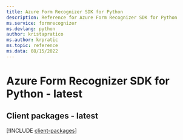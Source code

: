 ```yaml
---
title: Azure Form Recognizer SDK for Python
description: Reference for Azure Form Recognizer SDK for Python
ms.service: formrecognizer
ms.devlang: python
author: kristapratico
ms.author: krpratic
ms.topic: reference
ms.data: 08/15/2022
---
```

# Azure Form Recognizer SDK for Python - latest

## Client packages - latest
[!INCLUDE [client-packages](form-recognizer-client-index.md)]